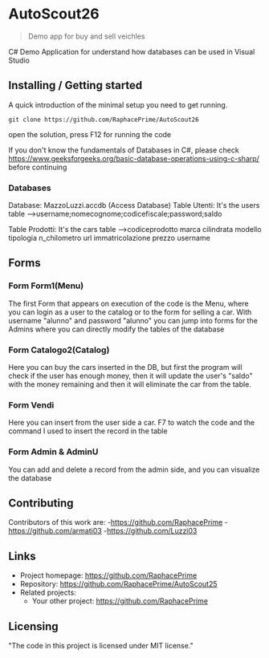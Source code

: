 

# AutoScout26
> Demo app for buy and sell veichles

C# Demo Application for understand how 
databases can be used in Visual Studio

## Installing / Getting started

A quick introduction of the minimal setup you need to get running.

```shell
git clone https://github.com/RaphacePrime/AutoScout26
```

open the solution,
press F12 for running the code

If you don't know the fundamentals of Databases in C#, 
please check https://www.geeksforgeeks.org/basic-database-operations-using-c-sharp/
before continuing

### Databases

Database: MazzoLuzzi.accdb (Access Database)
Table Utenti: It's the users table
	-->username;nomecognome;codicefiscale;password;saldo

Table Prodotti: It's the cars table
	-->codiceprodotto	marca	cilindrata	modello	tipologia	n_chilometro	url	immatricolazione	prezzo	username
	
## Forms

### Form Form1(Menu)

The first Form that appears on execution of the code is the Menu,
where you can login as a user to the catalog or to the form for selling a car.
With username "alunno" and password "alunno" you can jump into forms for the Admins
where you can directly modify the tables of the database

### Form Catalogo2(Catalog)

Here you can buy the cars inserted in the DB, but first the program will check 
if the user has enough money, then it will update the user's "saldo" with the money 
remaining and then it will eliminate the car from the table.

### Form Vendi

Here you can insert from the user side a car.
F7 to watch the code and the command I used to
insert the record in the table


### Form Admin & AdminU

You can add and delete a record from the admin side,
and you can visualize the database 


## Contributing

Contributors of this work are:
-https://github.com/RaphacePrime
-https://github.com/armati03
-https://github.com/Luzzi03

## Links

- Project homepage: https://github.com/RaphacePrime
- Repository: https://github.com/RaphacePrime/AutoScout25
- Related projects:
  - Your other project: https://github.com/RaphacePrime
 
## Licensing

"The code in this project is licensed under MIT license."
